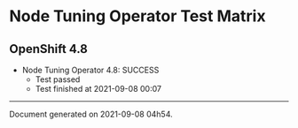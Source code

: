 
Node Tuning Operator Test Matrix
================================

OpenShift 4.8
-------------


* Node Tuning Operator 4.8: SUCCESS
  - Test passed
  - Test finished at 2021-09-08 00:07


---
Document generated on 2021-09-08 04h54.
